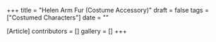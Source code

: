 +++
title = "Helen Arm Fur (Costume Accessory)"
draft = false
tags = ["Costumed Characters"]
date = ""

[Article]
contributors = []
gallery = []
+++